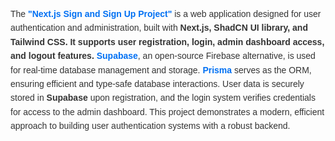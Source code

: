 <p style="font-family: Arial, sans-serif; line-height: 1.6; color: #333;">
    The <b style="font-weight: bold; color: #0070f3;">"Next.js Sign and Sign Up Project"</b> is a web application designed for user authentication and administration, built with <b>Next.js, ShadCN UI library, and Tailwind CSS. It supports user registration, login, admin dashboard access, and logout features.</b> <b style="font-weight: bold; color: #0070f3;">Supabase</b>, an open-source Firebase alternative, is used for real-time database management and storage. <b style="font-weight: bold; color: #0070f3;">Prisma</b> serves as the ORM, ensuring efficient and type-safe database interactions. User data is securely stored in <b>Supabase </b>upon registration, and the login system verifies credentials for access to the admin dashboard. This project demonstrates a modern, efficient approach to building user authentication systems with a robust backend.
</p>
